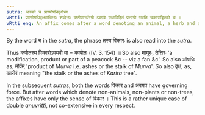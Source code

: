 ```yaml
---
sutra: अवयवे च प्राण्योषधिवृक्षेभ्यः
vRtti: प्राण्योषधिवृक्षवाचिभ्यः शब्देभ्यः षष्ठीसमर्थेभ्यो ऽवयवे यथाविहितं प्रत्ययो भवति चकाराद्विकारे च ॥
vRtti_eng: An affix comes after a word denoting an animal, a herb and a tree, in sixth case in construction, in the sense of 'this is its part', (as well as 'this is its modification').
---
```

By the word च in the _sutra_, the phrase तस्य विकारः is also read into the _sutra_.

Thus कपोतस्य विकारोऽवयवो वा = कापोतः (IV. 3. 154) ॥ So also मायूरः, तैत्तिरः 'a modification, product or part of a peacock &c -- viz a fan &c.' So also ओषधिः as, मौर्वम् 'product of _Murva_ i.e. ashes or the stalk of _Murva_'. So also वृक्ष, as, कारीरं meaning "the stalk or the ashes of _Karira_ tree".

In the subsequent _sutras_, both the words विकार and अवयव have governing force. But after words which denote non-animals, non-plants or non-trees, the affixes have only the sense of विकार ॥ This is a rather unique case of double _anuvritti_, not co-extensive in every respect.
